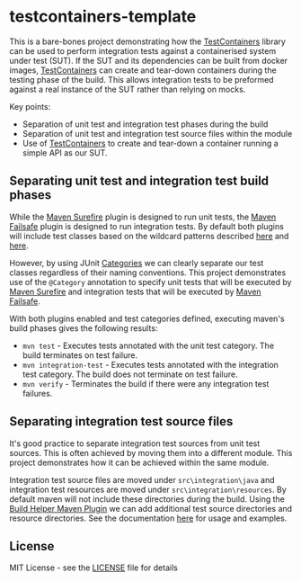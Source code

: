 # testcontainers-template

This is a bare-bones project demonstrating how the [TestContainers](https://github.com/testcontainers/testcontainers-java) library can be used to perform integration tests against a containerised system under test (SUT).
If the SUT and its dependencies can be built from docker images, [TestContainers](https://github.com/testcontainers/testcontainers-java) can create and tear-down containers during the testing phase of the build.
This allows integration tests to be preformed against a real instance of the SUT rather than relying on mocks.

Key points:
- Separation of unit test and integration test phases during the build
- Separation of unit test and integration test source files within the module
- Use of [TestContainers](https://github.com/testcontainers/testcontainers-java) to create and tear-down a container running a simple API as our SUT.

## Separating unit test and integration test build phases

While the [Maven Surefire](http://maven.apache.org/surefire/maven-surefire-plugin/) plugin is designed to run unit tests, the [Maven Failsafe](https://maven.apache.org/surefire/maven-failsafe-plugin/) plugin is designed to run integration tests.
By default both plugins will include test classes based on the wildcard patterns described [here](http://maven.apache.org/surefire/maven-surefire-plugin/examples/inclusion-exclusion.html) and [here](https://maven.apache.org/surefire/maven-failsafe-plugin/examples/inclusion-exclusion.html).

However, by using JUnit [Categories](http://junit.org/junit4/javadoc/4.12/org/junit/experimental/categories/Categories.html) we can clearly separate our test classes regardless of their naming conventions.
This project demonstrates use of the `@Category` annotation to specify unit tests that will be executed by [Maven Surefire](http://maven.apache.org/surefire/maven-surefire-plugin/) and integration tests that will be executed by [Maven Failsafe](https://maven.apache.org/surefire/maven-failsafe-plugin/).

With both plugins enabled and test categories defined, executing maven's build phases gives the following results:

- `mvn test` - Executes tests annotated with the unit test category. The build terminates on test failure.
- `mvn integration-test` - Executes tests annotated with the integration test category. The build does not terminate on test failure.
- `mvn verify` - Terminates the build if there were any integration test failures.

## Separating integration test source files

It's good practice to separate integration test sources from unit test sources. This is often achieved by moving them into a different module. This project demonstrates how it can be achieved within the same module.

Integration test source files are moved under `src\integration\java` and integration test resources are moved under `src\integration\resources`.
By default maven will not include these directories during the build. Using the [Build Helper Maven Plugin](http://www.mojohaus.org/build-helper-maven-plugin/index.html) we can add additional test source directories and resource directories.
See the documentation [here](http://www.mojohaus.org/build-helper-maven-plugin/usage.html) for usage and examples.

## License

MIT License - see the [LICENSE](LICENSE) file for details